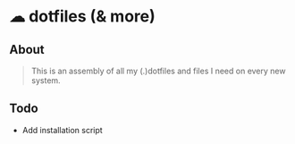 # ☁ dotfiles (& more)

## About
> This is an assembly of all my (.)dotfiles and files I need on every new system.

## Todo
- Add installation script
